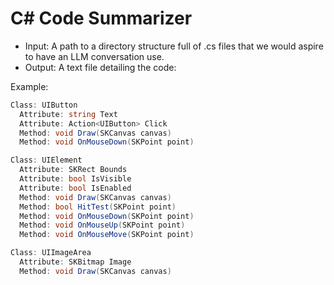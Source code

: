 # C# Code Summarizer
- Input: A path to a directory structure full of .cs files that we would aspire to have an LLM conversation use.
- Output: A text file detailing the code:

Example:

```csharp
Class: UIButton
  Attribute: string Text
  Attribute: Action<UIButton> Click
  Method: void Draw(SKCanvas canvas)
  Method: void OnMouseDown(SKPoint point)

Class: UIElement
  Attribute: SKRect Bounds
  Attribute: bool IsVisible
  Attribute: bool IsEnabled
  Method: void Draw(SKCanvas canvas)
  Method: bool HitTest(SKPoint point)
  Method: void OnMouseDown(SKPoint point)
  Method: void OnMouseUp(SKPoint point)
  Method: void OnMouseMove(SKPoint point)

Class: UIImageArea
  Attribute: SKBitmap Image
  Method: void Draw(SKCanvas canvas)

